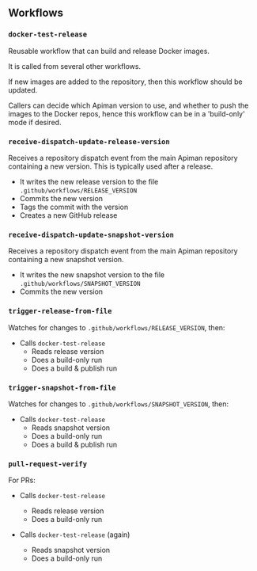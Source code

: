 ## Workflows

### `docker-test-release`

Reusable workflow that can build and release Docker images. 

It is called from several other workflows.

If new images are added to the repository, then this workflow should be updated. 

Callers can decide which Apiman version to use, and whether to push the images to the Docker repos, hence this workflow can be in a 'build-only' mode if desired. 

### `receive-dispatch-update-release-version`

Receives a repository dispatch event from the main Apiman repository containing a new version. This is typically used after a release.

* It writes the new release version to the file `.github/workflows/RELEASE_VERSION`
* Commits the new version
* Tags the commit with the version
* Creates a new GitHub release

### `receive-dispatch-update-snapshot-version`

Receives a repository dispatch event from the main Apiman repository containing a new snapshot version. 

* It writes the new snapshot version to the file `.github/workflows/SNAPSHOT_VERSION`
* Commits the new version 

### `trigger-release-from-file`

Watches for changes to `.github/workflows/RELEASE_VERSION`, then:

* Calls `docker-test-release`
    * Reads release version 
    * Does a build-only run
    * Does a build & publish run

### `trigger-snapshot-from-file`

Watches for changes to `.github/workflows/SNAPSHOT_VERSION`, then:

* Calls `docker-test-release`
    * Reads snapshot version
    * Does a build-only run
    * Does a build & publish run

### `pull-request-verify`

For PRs:

* Calls `docker-test-release`
    * Reads release version
    * Does a build-only run

* Calls `docker-test-release` (again)
    * Reads snapshot version
    * Does a build-only run
